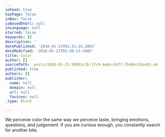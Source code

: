 ```yaml
---
inFeed: true
hasPage: false
inNav: false
isBasedOnUrl: null
inLanguage: null
starred: false
keywords: []
description: ''
datePublished: '2016-01-23T01:31:24.286Z'
dateModified: '2016-01-23T01:30:13.548Z'
title: Color
author: []
sourcePath: _posts/2016-01-21-59931c3b-17c9-4e6a-b5f7-7bd66c52ee93.md
published: true
authors: []
publisher:
  name: null
  domain: null
  url: null
  favicon: null
_type: Blurb

---
```

We perceive color the same way we perceive taste, bringing emotions, questions, and judgement. If you are curious enough, you constantly search for another bite.